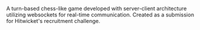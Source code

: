 
A turn-based chess-like game developed with server-client architecture utilizing websockets for real-time communication. Created as a submission for Hitwicket's recruitment challenge.
